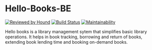 # Hello-Books-BE

[![Reviewed by Hound](https://img.shields.io/badge/Reviewed_by-Hound-8E64B0.svg)](https://houndci.com)
[![Build Status](https://travis-ci.org/KvNGCzA/Hello-Books-BE.svg?branch=develop)](https://travis-ci.org/KvNGCzA/Hello-Books-BE)
[![Maintainability](https://api.codeclimate.com/v1/badges/d75dfd46c0081a6d75b5/maintainability)](https://codeclimate.com/github/KvNGCzA/Hello-Books-BE/maintainability)


Hello books is a library management sytem that simplifies basic library operations. It helps in book tracking, borrowing and return of
books, extending book lending time and booking on-demand books.